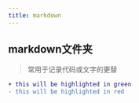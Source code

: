 ```yaml
---
title: markdown
---
```

## markdown文件夹

> 常用于记录代码或文字的更替

```diff
+ this will be highlighted in green
- this will be highlighted in red
```
